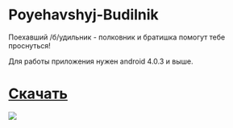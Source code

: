 # Poyehavshyj-Budilnik
Поехавший /б/удильник - полковник и братишка помогут тебе проснуться!

Для работы приложения нужен android 4.0.3 и выше.

# <a href="https://github.com/koresuniku/Poyehavshyj-Budilnik/raw/master/poehavshyj_budilnik.apk">Cкачать</a>

![](https://image.ibb.co/iEwRtS/photo5267359750675343568.jpg)
